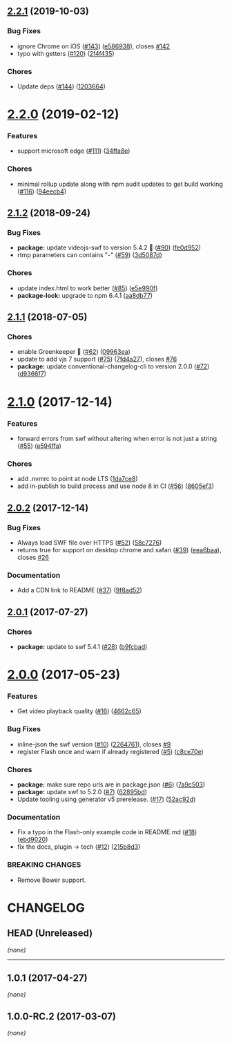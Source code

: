 <a name="2.2.1"></a>
## [2.2.1](https://github.com/videojs/videojs-flash/compare/v2.2.0...v2.2.1) (2019-10-03)

### Bug Fixes

* ignore Chrome on iOS ([#143](https://github.com/videojs/videojs-flash/issues/143)) ([e586938](https://github.com/videojs/videojs-flash/commit/e586938)), closes [#142](https://github.com/videojs/videojs-flash/issues/142)
* typo with getters ([#120](https://github.com/videojs/videojs-flash/issues/120)) ([2f4f435](https://github.com/videojs/videojs-flash/commit/2f4f435))

### Chores

* Update deps ([#144](https://github.com/videojs/videojs-flash/issues/144)) ([1203664](https://github.com/videojs/videojs-flash/commit/1203664))

<a name="2.2.0"></a>
# [2.2.0](https://github.com/videojs/videojs-flash/compare/v2.1.2...v2.2.0) (2019-02-12)

### Features

* support microsoft edge ([#111](https://github.com/videojs/videojs-flash/issues/111)) ([34ffa8e](https://github.com/videojs/videojs-flash/commit/34ffa8e))

### Chores

* minimal rollup update along with npm audit updates to get build working ([#116](https://github.com/videojs/videojs-flash/issues/116)) ([94eecb4](https://github.com/videojs/videojs-flash/commit/94eecb4))

<a name="2.1.2"></a>
## [2.1.2](https://github.com/videojs/videojs-flash/compare/v2.1.1...v2.1.2) (2018-09-24)

### Bug Fixes

* **package:** update videojs-swf to version 5.4.2 🚀 ([#90](https://github.com/videojs/videojs-flash/issues/90)) ([fe0d952](https://github.com/videojs/videojs-flash/commit/fe0d952))
* rtmp parameters can contains "-" ([#59](https://github.com/videojs/videojs-flash/issues/59)) ([3d5087d](https://github.com/videojs/videojs-flash/commit/3d5087d))

### Chores

* update index.html to work better ([#85](https://github.com/videojs/videojs-flash/issues/85)) ([e5e990f](https://github.com/videojs/videojs-flash/commit/e5e990f))
* **package-lock:** upgrade to npm 6.4.1 ([aa8db77](https://github.com/videojs/videojs-flash/commit/aa8db77))

<a name="2.1.1"></a>
## [2.1.1](https://github.com/videojs/videojs-flash/compare/v2.1.0...v2.1.1) (2018-07-05)

### Chores

* enable Greenkeeper 🌴 ([#62](https://github.com/videojs/videojs-flash/issues/62)) ([09963ea](https://github.com/videojs/videojs-flash/commit/09963ea))
* update to add vjs 7 support ([#75](https://github.com/videojs/videojs-flash/issues/75)) ([7fd4a27](https://github.com/videojs/videojs-flash/commit/7fd4a27)), closes [#76](https://github.com/videojs/videojs-flash/issues/76)
* **package:** update conventional-changelog-cli to version 2.0.0 ([#72](https://github.com/videojs/videojs-flash/issues/72)) ([d9366f7](https://github.com/videojs/videojs-flash/commit/d9366f7))

<a name="2.1.0"></a>
# [2.1.0](https://github.com/videojs/videojs-flash/compare/v2.0.2...v2.1.0) (2017-12-14)

### Features

* forward errors from swf without altering when error is not just a string ([#55](https://github.com/videojs/videojs-flash/issues/55)) ([e594ffa](https://github.com/videojs/videojs-flash/commit/e594ffa))

### Chores

* add .nvmrc to point at node LTS ([1da7ce8](https://github.com/videojs/videojs-flash/commit/1da7ce8))
* add in-publish to build process and use node 8 in CI ([#56](https://github.com/videojs/videojs-flash/issues/56)) ([8605ef3](https://github.com/videojs/videojs-flash/commit/8605ef3))

<a name="2.0.2"></a>
## [2.0.2](https://github.com/videojs/videojs-flash/compare/v2.0.1...v2.0.2) (2017-12-14)

### Bug Fixes

* Always load SWF file over HTTPS ([#52](https://github.com/videojs/videojs-flash/issues/52)) ([58c7276](https://github.com/videojs/videojs-flash/commit/58c7276))
* returns true for support on desktop chrome and safari ([#39](https://github.com/videojs/videojs-flash/issues/39)) ([eea6baa](https://github.com/videojs/videojs-flash/commit/eea6baa)), closes [#26](https://github.com/videojs/videojs-flash/issues/26)

### Documentation

* Add a CDN link to README ([#37](https://github.com/videojs/videojs-flash/issues/37)) ([9f8ad52](https://github.com/videojs/videojs-flash/commit/9f8ad52))

<a name="2.0.1"></a>
## [2.0.1](https://github.com/videojs/videojs-flash/compare/v2.0.0...v2.0.1) (2017-07-27)

### Chores

* **package:** update to swf 5.4.1 ([#28](https://github.com/videojs/videojs-flash/issues/28)) ([b9fcbad](https://github.com/videojs/videojs-flash/commit/b9fcbad))

<a name="2.0.0"></a>
# [2.0.0](https://github.com/videojs/videojs-flash/compare/v1.0.0-RC.0...v2.0.0) (2017-05-23)

### Features

* Get video playback quality ([#16](https://github.com/videojs/videojs-flash/issues/16)) ([4662c65](https://github.com/videojs/videojs-flash/commit/4662c65))

### Bug Fixes

* inline-json the swf version ([#10](https://github.com/videojs/videojs-flash/issues/10)) ([2264761](https://github.com/videojs/videojs-flash/commit/2264761)), closes [#9](https://github.com/videojs/videojs-flash/issues/9)
* register Flash once and warn if already registered ([#5](https://github.com/videojs/videojs-flash/issues/5)) ([c8ce70e](https://github.com/videojs/videojs-flash/commit/c8ce70e))

### Chores

* **package:** make sure repo urls are in package.json ([#6](https://github.com/videojs/videojs-flash/issues/6)) ([7a9c503](https://github.com/videojs/videojs-flash/commit/7a9c503))
* **package:** update swf to 5.2.0 ([#7](https://github.com/videojs/videojs-flash/issues/7)) ([62895bd](https://github.com/videojs/videojs-flash/commit/62895bd))
* Update tooling using generator v5 prerelease. ([#17](https://github.com/videojs/videojs-flash/issues/17)) ([52ac92d](https://github.com/videojs/videojs-flash/commit/52ac92d))

### Documentation

* Fix a typo in the Flash-only example code in README.md ([#18](https://github.com/videojs/videojs-flash/issues/18)) ([ebd9020](https://github.com/videojs/videojs-flash/commit/ebd9020))
* fix the docs, plugin -> tech ([#12](https://github.com/videojs/videojs-flash/issues/12)) ([215b8d3](https://github.com/videojs/videojs-flash/commit/215b8d3))


### BREAKING CHANGES

* Remove Bower support.

CHANGELOG
=========

## HEAD (Unreleased)
_(none)_

--------------------

## 1.0.1 (2017-04-27)
_(none)_

## 1.0.0-RC.2 (2017-03-07)
_(none)_

